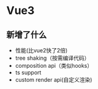 # Vue3

## 新增了什么
- 性能(比vue2快了2倍)
- tree shaking（按需编译代码）
- composition api（类似hooks）
- ts support
- custom render api(自定义渲染)